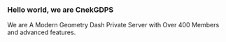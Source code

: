 ### Hello world, we are CnekGDPS

We are A Modern Geometry Dash Private Server with Over 400 Members and advanced features.
